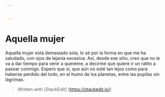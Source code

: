 ```yaml
---


---
```


<h1 id="aquella-mujer">Aquella mujer</h1>
<p>Aquella mujer está demasiado sola, lo sé por la forma en que me ha saludado, con ojos de lejanía excesiva. Así, desde ese sitio, creo que no le va a dar tiempo para venir a quereme, a decirme que quiere ir un ratito a pasear conmigo. Espero que sí, que aún no esté tan lejos como para haberse perdido del todo, en el humo de los planetas, entre las pupilas sin lágrimas.</p>
<blockquote>
<p>Written with [StackEdit] (<a href="https://stackedit.io/">https://stackedit.io/</a>).</p>
</blockquote>

